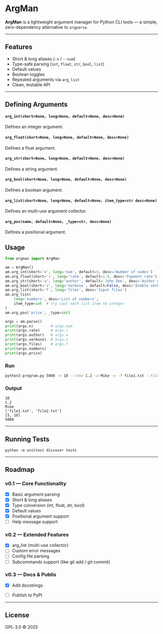 # ArgMan

**ArgMan** is a lightweight argument manager for Python CLI tools —
a simple, zero-dependency alternative to `argparse`.

---

## Features

- Short & long aliases (`-n` / `--num`)
- Type-safe parsing (`int`, `float`, `str`, `bool`, `list`)
- Default values
- Boolean toggles
- Repeated arguments via `arg_list`
- Clean, testable API

---

## Defining Arguments

#### `arg_int(short=None, long=None, default=None, desc=None)`
Defines an integer argument.

#### `arg_float(short=None, long=None, default=None, desc=None)`
Defines a float argument.

#### `arg_str(short=None, long=None, default=None, desc=None)`
Defines a string argument.

#### `arg_bool(short=None, long=None, default=None, desc=None)`
Defines a boolean argument.

#### `arg_list(short=None, long=None, default=None, item_type=str desc=None)`
Defines an multi-use argument collector.

#### `arg_pos(name, default=None, _type=str, desc=None)`
Defines a positional argument.


## Usage
```python
from argman import ArgMan

am = ArgMan()
am.arg_int(short='n', long='num', default=5, desc='Number of nodes')
am.arg_float(short='r', long='rate', default=1.0, desc='Payment rate')
am.arg_str(short='a', long='author', default='John Doe', desc='Author name')
am.arg_bool(short='v', long='verbose', default=False, desc='Enable verbose output')
am.arg_list(short='f', long='files', desc='Input files')
am.arg_list(
    long='numbers', desc='List of numbers',
    item_type=int  # try cast each list item to integer
)
am.arg_pos('price', _type=int)

args = am.parse()
print(args.n)        # args.num
print(args.rate)     # args.r
print(args.author)   # args.a
print(args.verbose)  # args.v
print(args.files)    # args.f
print(args.numbers)
print(args.price)

```

### Run
```bash
python3 program.py 5000 -n 10 --rate 1.2 -a Mike -v -f file1.txt --files file2.txt --numbers 5 --numbers 10
```

### Output
```
10
1.2
Mike
['file1.txt', 'file2.txt']
[5, 10]
5000
```

---

## Running Tests
```
python -m unittest discover tests
```

---

## Roadmap

### v0.1 — Core Functionality
- [x] Basic argument parsing
- [x] Short & long aliases
- [x] Type conversion (int, float, str, bool)
- [x] Default values
- [x] Positional argument support
- [ ] Help message support

### v0.2 — Extended Features
- [x] arg_list (multi-use collector)
- [ ] Custom error messages
- [ ] Config file parsing
- [ ] Subcommands support (like git add / git commit)

### v0.3 — Docs & Publis
- [x] Add docstrings
- [ ] Publish to PyPI


---

## License
GPL-3.0 © 2025